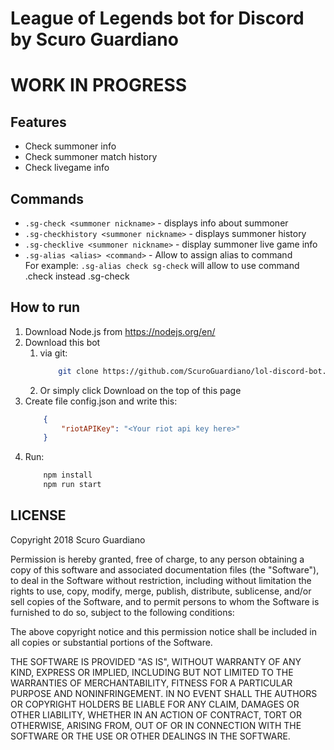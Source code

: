 # League of Legends bot for Discord by Scuro Guardiano
# WORK IN PROGRESS
## Features
+ Check summoner info
+ Check summoner match history
+ Check livegame info
## Commands
* ```.sg-check <summoner nickname>``` - displays info about summoner
* ```.sg-checkhistory <summoner nickname>``` - displays summoner history
* ```.sg-checklive <summoner nickname>``` - display summoner live game info
* ```.sg-alias <alias> <command>``` - Allow to assign alias to command  
For example: ```.sg-alias check sg-check``` will allow to use command .check instead .sg-check
## How to run
1. Download Node.js from https://nodejs.org/en/
2. Download this bot  
    1. via git:
        ```sh
            git clone https://github.com/ScuroGuardiano/lol-discord-bot.git
        ```
    2. Or simply click Download on the top of this page
3. Create file config.json and write this:
    ```json
        {
            "riotAPIKey": "<Your riot api key here>"
        }
    ```
4. Run:
    ```sh
        npm install
        npm run start
    ```


## LICENSE
Copyright 2018 Scuro Guardiano

Permission is hereby granted, free of charge, to any person obtaining a copy of this software and associated documentation files (the "Software"), to deal in the Software without restriction, including without limitation the rights to use, copy, modify, merge, publish, distribute, sublicense, and/or sell copies of the Software, and to permit persons to whom the Software is furnished to do so, subject to the following conditions:

The above copyright notice and this permission notice shall be included in all copies or substantial portions of the Software.

THE SOFTWARE IS PROVIDED "AS IS", WITHOUT WARRANTY OF ANY KIND, EXPRESS OR IMPLIED, INCLUDING BUT NOT LIMITED TO THE WARRANTIES OF MERCHANTABILITY, FITNESS FOR A PARTICULAR PURPOSE AND NONINFRINGEMENT. IN NO EVENT SHALL THE AUTHORS OR COPYRIGHT HOLDERS BE LIABLE FOR ANY CLAIM, DAMAGES OR OTHER LIABILITY, WHETHER IN AN ACTION OF CONTRACT, TORT OR OTHERWISE, ARISING FROM, OUT OF OR IN CONNECTION WITH THE SOFTWARE OR THE USE OR OTHER DEALINGS IN THE SOFTWARE.